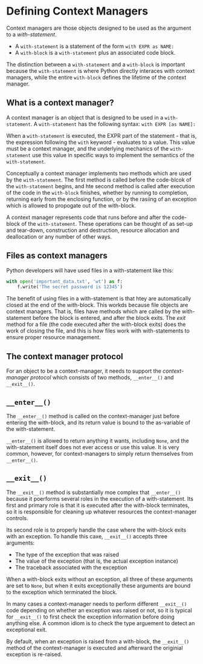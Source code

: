 # Defining Context Managers

Context managers are those objects designed to be used as the argument to a _with-statement_.  
* A `with-statement` is a statement of the form `with EXPR as NAME:`
* A `with-block` is a `with-statement` plus an associated code block.

The distinction between a `with-statement` and a `with-block` is important because the `with-statement` is where Python directly interaces with context managers, while the entire `with-block` defines the lifetime of the context manager.

## What is a context manager?

A context manager is an object that is designed to be used in a `with-statement`.  A `with-statement` has the following syntax:
`with EXPR [as NAME]:`

When a `with-statement` is executed, the EXPR part of the statement - that is, the expression following the `with` keyword - evaluates to a value.  This value must be a context manager, and the underlying mechanics of the `with-statement` use this value in specific ways to implement the semantics of the `with-statement`.

Conceptually a context manager implements two methods which are used by the `with-statement`.  The first method is called before the code-blcok of the `with-statement` begins, and hte second method is called after execution of the code in the `with-block` finishes, whether by running to completion, returning early from the enclosing function, or by the rasiing of an exception which is allowed to propogate out of the with-block.

A context manager represents code that runs before and after the code-block of the `with-statement`.  These operations can be thought of as set-up and tear-down, construction and destruction, resource allocation and deallocation or any number of other ways.

## Files as context managers

Python developers will have used files in a with-statement like this:
```py
with open('important_data.txt', 'wt') as f:
    f.write('The secret password is 12345')
```
The benefit of using files in a with-statement is that htey are automatically closed at the end of the with-block.  This workds because file objects are context managers.  That is, files have methods which are called by the with-statement before the block is entered, and after the block exits.  The _exit_ method for a file (the code executed after the with-block exits) does the work of closing the file, and this is how files work with with-statements to ensure proper resource management.

## The context manager protocol

For an object to be a context-manager, it needs to support the _context-manager protocol_ which consists of two methods, `__enter__()` and `__exit__()`.

## `__enter__()`

The `__enter__()` method is called on the context-manager just before entering the with-block, and its return value is bound to the as-variable of the with-statement.

`__enter__()` is allowed to return anything it wants, including `None`, and the with-statement itself does not ever access or use this value.  It is very common, however, for context-managers to simply return themselves from `__enter__()`. 

## `__exit__()`

The `__exit__()` method is substantially moe complex that `__enter__()` because it poerforms several roles in the execution of a with-statement.  Its first and primary role is that it is executed after the with-block terminates, so it is responsible for cleaning up whatever resources the context-manager controls.

Its second role is to properly handle the case where the with-block exits with an exception.  To handle this caxe, `__exit__()` accepts three arguments:
* The type of the exception that was raised
* The value of the exception  (that is, the actual exception instance)
* The traceback associated with the exception

When a with-block exits without an exception, all three of these arguments are set to `None`, but when it exits exceptionally these arguments are bound to the exception which terminated the block.

In many cases a context-manager needs to perform different `__exit__()` code depending on whether an exception was raised or not, so it is typical for `__exit__()` to first check the exception information before doing anything else.  A common idiom is to check the type arguement to detect an exceptional exit.

By default, when an exception is raised from a with-block, the `__exit__()` method of the context-manager is executed and afterward the originial exception is re-raised.